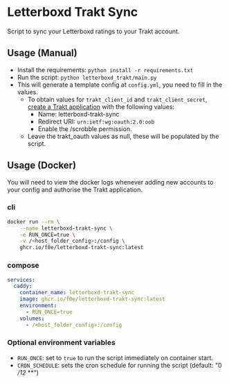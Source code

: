 # Letterboxd Trakt Sync

Script to sync your Letterboxd ratings to your Trakt account.

## Usage (Manual)

- Install the requirements: `python install -r requirements.txt`
- Run the script: `python letterboxd_trakt/main.py`
- This will generate a template config at `config.yml`, you need to fill in the values.
  - To obtain values for `trakt_client_id` and `trakt_client_secret`, [create a Trakt application](https://trakt.tv/oauth/applications) with the following values:
    - Name: letterboxd-trakt-sync
    - Redirect URI: `urn:ietf:wg:oauth:2.0:oob`
    - Enable the /scrobble permission.
  - Leave the trakt_oauth values as null, these will be populated by the script.

## Usage (Docker)

You will need to view the docker logs whenever adding new accounts to your config and authorise the Trakt application.

### cli

```sh
docker run --rm \
    --name letterboxd-trakt-sync \
    -e RUN_ONCE=true \
    -v /<host_folder_config>:/config \
    ghcr.io/f0e/letterboxd-trakt-sync:latest
```

### compose

```yml
services:
  caddy:
    container_name: letterboxd-trakt-sync
    image: ghcr.io/f0e/letterboxd-trakt-sync:latest
    environment:
      - RUN_ONCE=true
    volumes:
      - /<host_folder_config>:/config
```

### Optional environment variables

- `RUN_ONCE`: set to `true` to run the script immediately on container start.
- `CRON_SCHEDULE`: sets the cron schedule for running the script (default: "0 */12* **")
